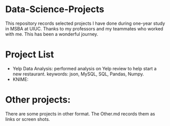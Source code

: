 # Data-Science-Projects
This repository records selected projects I have done during one-year study in MSBA at UIUC. Thanks to my professors and my teammates who worked with me. This has been a wonderful journey.

# Project List
- Yelp Data Analysis: performed analysis on Yelp review to help start a new restaurant. keywords: json, MySQL, SQL, Pandas, Numpy.
- KNIME: 

# Other projects:
There are some projects in other format. The Other.md records them as links or screen shots.
